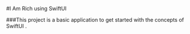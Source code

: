 #I Am Rich using SwiftUI

###This project is a basic application to get started with the concepts of SwiftUI .

